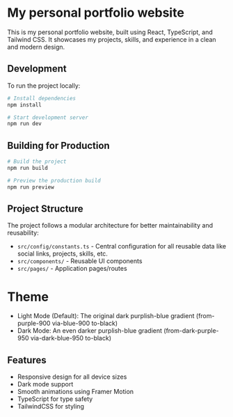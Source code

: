 # My personal portfolio website

This is my personal portfolio website, built using React, TypeScript, and Tailwind CSS. It showcases my projects, skills, and experience in a clean and modern design.

## Development

To run the project locally:

```bash
# Install dependencies
npm install

# Start development server
npm run dev
```

## Building for Production

```bash
# Build the project
npm run build

# Preview the production build
npm run preview
```

## Project Structure

The project follows a modular architecture for better maintainability and reusability:

- `src/config/constants.ts` - Central configuration for all reusable data like social links, projects, skills, etc.
- `src/components/` - Reusable UI components
- `src/pages/` - Application pages/routes

# Theme

- Light Mode (Default): The original dark purplish-blue gradient (from-purple-900 via-blue-900 to-black)
- Dark Mode: An even darker purplish-blue gradient (from-dark-purple-950 via-dark-blue-950 to-black)

## Features

- Responsive design for all device sizes
- Dark mode support
- Smooth animations using Framer Motion
- TypeScript for type safety
- TailwindCSS for styling
